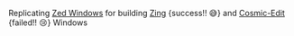 Replicating [Zed Windows](https://github.com/deevus/zed-windows-builds) for building [Zing](https://github.com/sukeesh/zing) {success!! 😅} and [Cosmic-Edit](https://github.com/pop-os/cosmic-edit) {failed!! 😢} Windows
